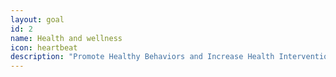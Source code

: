 ```yaml
---
layout: goal
id: 2
name: Health and wellness
icon: heartbeat
description: "Promote Healthy Behaviors and Increase Health Interventions"
---
```

